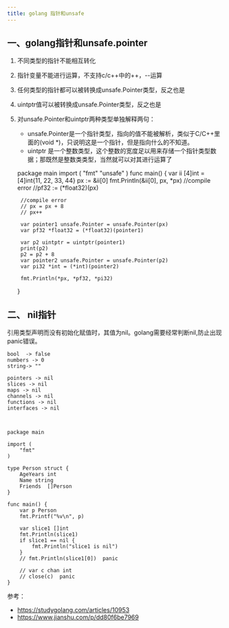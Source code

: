 ```yaml
---
title: golang 指针和unsafe
---
```


## 一、golang指针和unsafe.pointer
1. 不同类型的指针不能相互转化  
2. 指针变量不能进行运算，不支持c/c++中的++，--运算  
3. 任何类型的指针都可以被转换成unsafe.Pointer类型，反之也是  
4. uintptr值可以被转换成unsafe.Pointer类型，反之也是
5. 对unsafe.Pointer和uintptr两种类型单独解释两句：  
	- unsafe.Pointer是一个指针类型，指向的值不能被解析，类似于C/C++里面的(void *)，只说明这是一个指针，但是指向什么的不知道。
	- uintptr 是一个整数类型，这个整数的宽度足以用来存储一个指针类型数据；那既然是整数类类型，当然就可以对其进行运算了    
 

  
    package main
    import (
    	"fmt"
    	"unsafe"
    )
    func main() {
    	var ii [4]int = [4]int{11, 22, 33, 44}
    	px := &ii[0]
    	fmt.Println(&ii[0], px, *px)
    	//compile error
    	//pf32 := (*float32)(px)
    
    	//compile error
    	// px = px + 8
    	// px++
    
    	var pointer1 unsafe.Pointer = unsafe.Pointer(px)
    	var pf32 *float32 = (*float32)(pointer1)
    
    	var p2 uintptr = uintptr(pointer1)
    	print(p2)
    	p2 = p2 + 8
    	var pointer2 unsafe.Pointer = unsafe.Pointer(p2)
    	var pi32 *int = (*int)(pointer2)
    
    	fmt.Println(*px, *pf32, *pi32)
    
    }


## 二、 nil指针
引用类型声明而没有初始化赋值时，其值为nil。golang需要经常判断nil,防止出现panic错误。  

    bool  -> false  
    numbers -> 0 
    string-> ""  
    
    pointers -> nil
    slices -> nil
    maps -> nil
    channels -> nil
    functions -> nil
    interfaces -> nil



    package main
    
    import (
    	"fmt"
    )
    
    type Person struct {
    	AgeYears int
    	Name string
    	Friends  []Person
    }
    
    func main() {
    	var p Person
    	fmt.Printf("%v\n", p)
    
    	var slice1 []int
    	fmt.Println(slice1)
    	if slice1 == nil {
    		fmt.Println("slice1 is nil")
    	}
    	// fmt.Println(slice1[0])  panic
    
    	// var c chan int
    	// close(c)  panic
    }


参考：  

- https://studygolang.com/articles/10953  
- https://www.jianshu.com/p/dd80f6be7969  